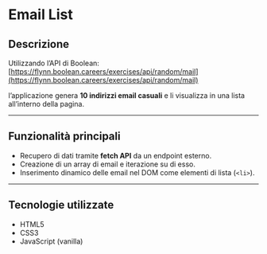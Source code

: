 # Email List

## Descrizione

Utilizzando l’API di Boolean:  
[https://flynn.boolean.careers/exercises/api/random/mail](https://flynn.boolean.careers/exercises/api/random/mail)  

l’applicazione genera **10 indirizzi email casuali** e li visualizza in una lista all’interno della pagina.

---

## Funzionalità principali
- Recupero di dati tramite **fetch API** da un endpoint esterno.  
- Creazione di un array di email e iterazione su di esso.  
- Inserimento dinamico delle email nel DOM come elementi di lista (`<li>`).

---

## Tecnologie utilizzate
- HTML5  
- CSS3
- JavaScript (vanilla)
